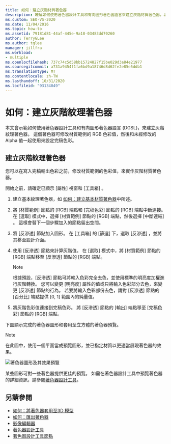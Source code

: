 ```yaml
---
title: 如何：建立灰階材質著色器
description: 瞭解如何使用著色器設計工具和有向圖形著色器語言來建立灰階材質著色器，以修改材質範例的 RGB 色彩值。
ms.custom: SEO-VS-2020
ms.date: 11/04/2016
ms.topic: how-to
ms.assetid: 79181d81-44af-445e-9a18-03483dd70260
author: TerryGLee
ms.author: tglee
manager: jillfra
ms.workload:
- multiple
ms.openlocfilehash: 737c74c5d58bb15724827f15be029d3a84e21977
ms.sourcegitcommit: a731a9454f1fa6bd9a18746d8d62fe2e85e5ddb1
ms.translationtype: MT
ms.contentlocale: zh-TW
ms.lasthandoff: 10/31/2020
ms.locfileid: "93134049"
---
```

# <a name="how-to-create-a-grayscale-texture-shader"></a>如何：建立灰階紋理著色器

本文會示範如何使用著色器設計工具和有向圖形著色器語言 (DGSL)，來建立灰階紋理著色器。 這個著色器可修改材質範例的 RGB 色彩值，然後和未經修改的 Alpha 值一起使用來設定完稿色彩。

## <a name="create-a-grayscale-texture-shader"></a>建立灰階紋理著色器

您可以在寫入完稿輸出色彩之前，修改材質範例的色彩值，來實作灰階材質著色器。

開始之前，請確定已顯示 [屬性]  視窗和 [工具箱]  。

1. 建立基本紋理著色器，如 [如何：建立基本材質著色器](../designers/how-to-create-a-basic-texture-shader.md)中所述。

2. 將 [材質範例]  節點的 [RGB]  端點和 [完稿色彩]  節點的 [RGB]  端點中斷連接。 在 [選取]  模式中，選擇 [材質範例]  節點的 [RGB]  端點，然後選擇 [中斷連結]  。 這樣會替下一個步驟加入的節點留出空間。

3. 將 [反滲透]  節點加入圖形。 在 [工具箱]  的 [篩選]  下，選取 [反滲透]  ，並將其移至設計介面。

4. 使用 [反滲透]  節點來計算灰階值。 在 [選取]  模式中，將 [材質範例]  節點的 [RGB]  端點移至 [反滲透]  節點的 [RGB]  端點。

    > [!NOTE]
    > 根據預設，[反滲透]  節點可將輸入色彩完全去色，並使用標準的明亮度加權進行灰階轉換。 您可以變更 [明亮度]  屬性的值或只將輸入色彩部分去色，來變更 [反滲透]  節點的行為。 若要將輸入色彩部份去色，請對 [反滲透]  節點的 [百分比]  端點提供 [0, 1] 範圍內的純量值。

5. 將灰階色彩值連接到完稿色彩。 將 [反滲透]  節點的 [輸出]  端點移至 [完稿色彩]  節點的 [RGB]  端點。

下圖顯示完成的著色器圖形和套用至立方體的著色器預覽。

> [!NOTE]
> 在此圖中，使用一個平面當成預覽圖形，並已指定材質以更適當展現著色器的效果。

![著色器圖形及其效果預覽](../designers/media/digit-grayscale-effect.png)

某些圖形可對一些著色器提供更佳的預覽。 如需在著色器設計工具中預覽著色器的詳細資訊，請參閱[著色器設計工具](../designers/shader-designer.md)。

## <a name="see-also"></a>另請參閱

- [如何：將著色器套用至3D 模型](../designers/how-to-apply-a-shader-to-a-3-d-model.md)
- [如何：匯出著色器](../designers/how-to-export-a-shader.md)
- [影像編輯器](../designers/image-editor.md)
- [著色器設計工具](../designers/shader-designer.md)
- [著色器設計工具節點](../designers/shader-designer-nodes.md)
